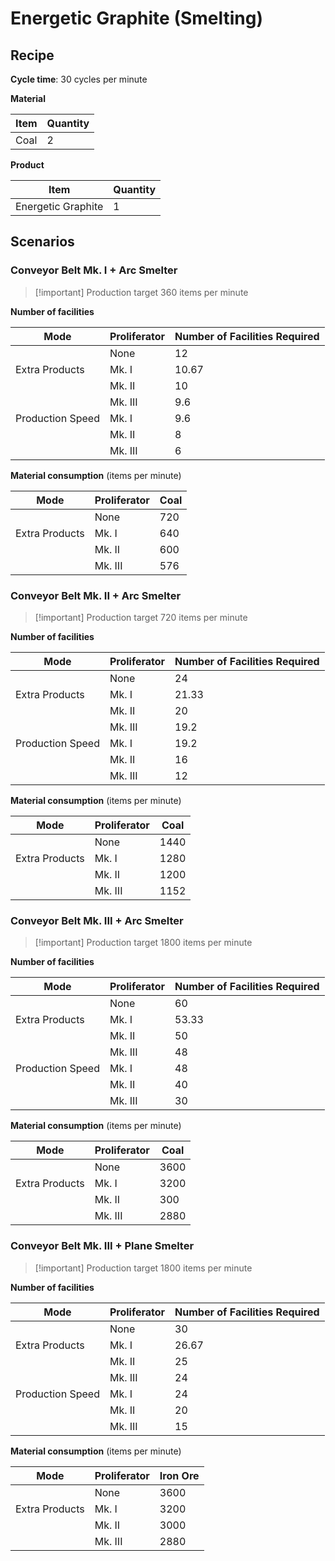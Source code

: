 # Energetic Graphite (Smelting)

## Recipe

**Cycle time**: 30 cycles per minute

**Material**

| Item | Quantity |
| ---- | -------- |
| Coal | 2        |

**Product**

| Item               | Quantity |
| ------------------ | -------- |
| Energetic Graphite | 1        |

## Scenarios

### Conveyor Belt Mk. I + Arc Smelter

> [!important] Production target
> 360 items per minute

**Number of facilities**

| Mode             | Proliferator | Number of Facilities Required |
| ---------------- | ------------ | ----------------------------- |
|                  | None         | 12                             |
| Extra Products   | Mk. I        | 10.67                          |
|                  | Mk. II       | 10                             |
|                  | Mk. III      | 9.6                           |
| Production Speed | Mk. I        | 9.6                           |
|                  | Mk. II       | 8                             |
|                  | Mk. III      | 6                             |

**Material consumption** (items per minute)

| Mode           | Proliferator | Coal |
| -------------- | ------------ | ---- |
|                | None         | 720  |
| Extra Products | Mk. I        | 640  |
|                | Mk. II       | 600  |
|                | Mk. III      | 576  |

### Conveyor Belt Mk. II + Arc Smelter

> [!important] Production target
> 720 items per minute

**Number of facilities**

| Mode             | Proliferator | Number of Facilities Required |
| ---------------- | ------------ | ----------------------------- |
|                  | None         | 24                            |
| Extra Products   | Mk. I        | 21.33                         |
|                  | Mk. II       | 20                            |
|                  | Mk. III      | 19.2                          |
| Production Speed | Mk. I        | 19.2                          |
|                  | Mk. II       | 16                            |
|                  | Mk. III      | 12                            |

**Material consumption** (items per minute)

| Mode             | Proliferator | Coal |
| ---------------- | ------------ | ---- |
|                  | None         | 1440 |
| Extra Products   | Mk. I        | 1280 |
|                  | Mk. II       | 1200 |
|                  | Mk. III      | 1152 |

### Conveyor Belt Mk. III + Arc Smelter

> [!important] Production target
> 1800 items per minute

**Number of facilities**

| Mode             | Proliferator | Number of Facilities Required |
| ---------------- | ------------ | ----------------------------- |
|                  | None         | 60                            |
| Extra Products   | Mk. I        | 53.33                         |
|                  | Mk. II       | 50                            |
|                  | Mk. III      | 48                            |
| Production Speed | Mk. I        | 48                            |
|                  | Mk. II       | 40                            |
|                  | Mk. III      | 30                            |

**Material consumption** (items per minute)

| Mode           | Proliferator | Coal |
| -------------- | ------------ | ---- |
|                | None         | 3600 |
| Extra Products | Mk. I        | 3200 |
|                | Mk. II       | 300  |
|                | Mk. III      | 2880 |

### Conveyor Belt Mk. III + Plane Smelter

> [!important] Production target
> 1800 items per minute

**Number of facilities**

| Mode             | Proliferator | Number of Facilities Required |
| ---------------- | ------------ | ----------------------------- |
|                  | None         | 30                            |
| Extra Products   | Mk. I        | 26.67                         |
|                  | Mk. II       | 25                            |
|                  | Mk. III      | 24                            |
| Production Speed | Mk. I        | 24                            |
|                  | Mk. II       | 20                            |
|                  | Mk. III      | 15                            |

**Material consumption** (items per minute)

| Mode           | Proliferator | Iron Ore |
| -------------- | ------------ | -------- |
|                | None         | 3600     |
| Extra Products | Mk. I        | 3200     |
|                | Mk. II       | 3000     |
|                | Mk. III      | 2880     |
